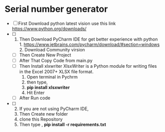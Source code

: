 # Serial number generator
- [ ]  First Download python latest vision use this link https://www.python.org/downloads/
- [ ]   1. Then Download PyCharm IDE for get better experience with python
 		   1.  https://www.jetbrains.com/pycharm/download/#section=windows
 		   2.  Download Community virsion
	- [ ]  Then Create New Project
	- [ ]  After That Copy Code from main.py
	- [ ]  Then Install xlxwriter
		XlsxWriter is a Python module for writing files in the Excel 2007+ XLSX file format.
		1.  Open terminal in Pychrm 
		2.  then type,
		3.  **pip install xlsxwriter**
		 4.  Hit  Enter
	- [ ]  After Run code
- [ ]   2. If you are not using PyCharm IDE,
	1.  Then Create new folder
	2.  clone this Repository
	3.  Then type , **pip install -r requirements.txt**
